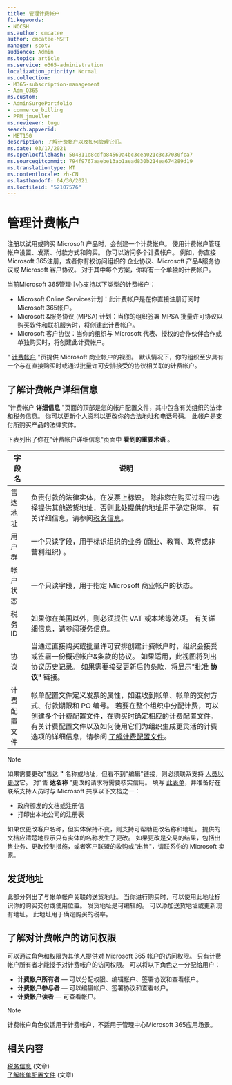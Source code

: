```yaml
---
title: 管理计费帐户
f1.keywords:
- NOCSH
ms.author: cmcatee
author: cmcatee-MSFT
manager: scotv
audience: Admin
ms.topic: article
ms.service: o365-administration
localization_priority: Normal
ms.collection:
- M365-subscription-management
- Adm_O365
ms.custom:
- AdminSurgePortfolio
- commerce_billing
- PPM_jmueller
ms.reviewer: tugu
search.appverid:
- MET150
description: 了解计费帐户以及如何管理它们。
ms.date: 03/17/2021
ms.openlocfilehash: 504811e8cdfb84569a4bc3cea021c3c37030fca7
ms.sourcegitcommit: 794f9767aaebe13ab1aead830b214ea674289d19
ms.translationtype: MT
ms.contentlocale: zh-CN
ms.lasthandoff: 04/30/2021
ms.locfileid: "52107576"
---
```

# <a name="manage-billing-accounts"></a>管理计费帐户

注册以试用或购买 Microsoft 产品时，会创建一个计费帐户。 使用计费帐户管理帐户设置、发票、付款方式和购买。 你可以访问多个计费帐户。 例如，你直接Microsoft 365注册，或者你有权访问组织的 企业协议、Microsoft 产品&服务协议或 Microsoft 客户协议。 对于其中每个方案，你将有一个单独的计费帐户。

当前Microsoft 365管理中心支持以下类型的计费帐户：

- Microsoft Online Services计划：此计费帐户是在你直接注册订阅时Microsoft 365帐户。
- Microsoft &服务协议 (MPSA) 计划：当你的组织签署 MPSA 批量许可协议以购买软件和联机服务时，将创建此计费帐户。
- Microsoft 客户协议：当你的组织与 Microsoft 代表、授权的合作伙伴合作或单独购买时，将创建此计费帐户。

" <a href="https://go.microsoft.com/fwlink/p/?linkid=2084771" target="_blank">计费帐户</a> "页提供 Microsoft 商业帐户的视图。 默认情况下，你的组织至少具有一个与在直接购买时或通过批量许可安排接受的协议相关联的计费帐户。

## <a name="understand-billing-account-details"></a>了解计费帐户详细信息

"计费帐户 **详细信息** "页面的顶部是您的帐户配置文件，其中包含有关组织的法律和税务信息。 你可以更新个人资料以更改你的合法地址和电话号码。 此帐户是支付所购买产品的法律实体。

下表列出了你在"计费帐户详细信息"页面中 **看到的重要术语** 。

| 字段名 | 说明 |
|------------------|------------------------------------------------------------------------------------------------------------------------------------------------------------------------------------------------------------------------------------------------------------------------------|
| 售达地址 | 负责付款的法律实体，在发票上标识。 除非您在购买过程中选择提供其他送货地址，否则此处提供的地址用于确定税率。 有关详细信息，请参阅[税务信息](billing-and-payments/tax-information.md)。 |
| 用户群 | 一个只读字段，用于标识组织的业务 (商业、教育、政府或非营利组织) 。 |
| 帐户状态 | 一个只读字段，用于指定 Microsoft 商业帐户的状态。 |
| 税务 ID | 如果你在美国以外，则必须提供 VAT 或本地等效项。 有关详细信息，请参阅[税务信息](billing-and-payments/tax-information.md)。 |
| 协议 | 当通过直接购买或批量许可安排创建计费帐户时，组织会接受或签署一份概述帐户&条款的协议。 如果适用，此视图将列出协议历史记录。 如果需要接受更新后的条款，将显示"批准 **协议"** 链接。 |
| 计费配置文件 | 帐单配置文件定义发票的属性，如谁收到帐单、帐单的交付方式、付款期限和 PO 编号。 若要在整个组织中分配计费，可以创建多个计费配置文件，在购买时确定相应的计费配置文件。 有关计费配置文件以及如何使用它们为组织生成更灵活的计费选项的详细信息，请参阅 [了解计费配置文件](billing-and-payments/manage-billing-profiles.md)。 |

> [!NOTE]
> 如果需要更改"售达 **"** 名称或地址，但看不到"编辑"链接，则必须联系支持 [人员以更改](../admin/contact-support-for-business-products.md)它。 对"售 **达名称** "更改的请求将需要核实信用。 填写 [此表单](https://www.microsoft.com/download/details.aspx?id=102732)，并准备好在联系支持人员时与 Microsoft 共享以下文档之一：
>
> - 政府颁发的文档或注册信
> - 打印出本地公司的注册表
>
> 如果仅更改客户名称，但实体保持不变，则支持可帮助更改名称和地址。 提供的文档应清楚地显示只有实体的名称发生了更改。 如果更改是交易的结果，包括出售业务、更改控制措施，或者客户联盟的收购或"出售"，请联系你的 Microsoft 卖家。

## <a name="shipping-addresses"></a>发货地址

此部分列出了与帐单帐户关联的送货地址。 当你进行购买时，可以使用此地址标识你的购买交付或使用位置。 发货地址是可编辑的。 可以添加送货地址或更新现有地址。 此地址用于确定购买的税率。

## <a name="understand-access-to-billing-accounts"></a>了解对计费帐户的访问权限

可以通过角色和权限为其他人提供对 Microsoft 365 帐户的访问权限。 只有计费帐户所有者才能授予对计费帐户的访问权限。 可以将以下角色之一分配给用户：

- **计费帐户所有者** &mdash; 可以分配权限、编辑帐户、签署协议和查看帐户。
- **计费帐户参与者** &mdash; 可以编辑帐户、签署协议和查看帐户。
- **计费帐户读者** &mdash; 可查看帐户。

> [!Note]
> 计费帐户角色仅适用于计费帐户，不适用于管理中心Microsoft 365应用场景。

## <a name="related-content"></a>相关内容

[税务信息](billing-and-payments/tax-information.md) (文章) \
[了解帐单配置文件](billing-and-payments/manage-billing-profiles.md) (文章) 